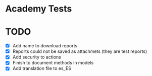 # Academy Tests


# TODO

- [x] Add name to download reports
- [x] Reports could not be saved as attachmets (they are test reports)
- [x] Add security to actions
- [x] Finish to document methods in models
- [x] Add translation file to es_ES